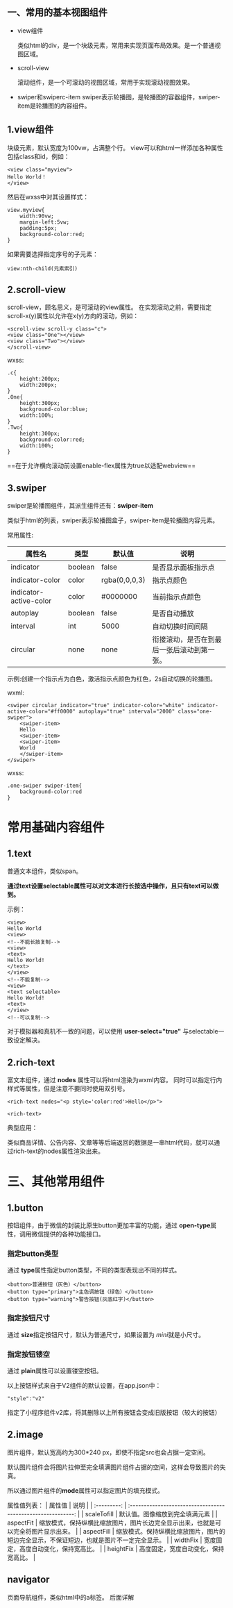 ## 一、常用的基本视图组件

* view组件

    类似html的div，是一个块级元素，常用来实现页面布局效果。是一个普通视图区域。

* scroll-view

    滚动组件，是一个可滚动的视图区域，常用于实现滚动视图效果。

* swiper和swiperc-item
    swiper表示轮播图，是轮播图的容器组件，swiper-item是轮播图的内容组件。

## 1.view组件

块级元素，默认宽度为100vw，占满整个行。
view可以和html一样添加各种属性包括class和id，例如：

```
<view class="myview">
Hello World！
</view>
```

然后在wxss中对其设置样式：
    
```
view.myview{
    width:90vw;
    margin-left:5vw;
    padding:5px;
    background-color:red;
}
```

如果需要选择指定序号的子元素：

`view:nth-child(元素索引)`

## 2.scroll-view
scroll-view，顾名思义，是可滚动的view属性。
在实现滚动之前，需要指定scroll-x(y)属性以允许在x(y)方向的滚动，例如：
```
<scroll-view scroll-y class="c">
<view class="One"></view>
<view class="Two"></view>
</scroll-view>
```


wxss:
```
.c{
    height:200px;
    width:200px;
}
.One{
    height:300px;
    background-color:blue;
    width:100%;
}
.Two{
    height:300px;
    background-color:red;
    width:100%;
}
```

==在于允许横向滚动前设置enable-flex属性为true以适配webview==

## 3.swiper
swiper是轮播图组件，其派生组件还有：**swiper-item**

类似于html的列表，swiper表示轮播图盒子，swiper-item是轮播图内容元素。

常用属性:

| 属性名                 | 类型    | 默认值        | 说明                                       |
| ---------------------- | ------- | ------------- | ------------------------------------------ |
| indicator              | boolean | false         | 是否显示面板指示点                         |
| indicator-color        | color   | rgba(0,0,0,3) | 指示点颜色                                 |
| indicator-active-color | color   | #0000000      | 当前指示点颜色                             |
| autoplay               | boolean | false         | 是否自动播放                               |
| interval               | int     | 5000          | 自动切换时间间隔                           |
| circular               | none    | none          | 衔接滚动，是否在到最后一张后滚动到第一张。 |

示例:创建一个指示点为白色，激活指示点颜色为红色，2s自动切换的轮播图。

wxml:
```
<swiper circular indicator="true" indicator-color="white" indicator-active-color="#ff0000" autoplay="true" interval="2000" class="one-swiper">
    <swiper-item>
    Hello
    <swiper-item>
    <swiper-item>
    World
    </swiper-item>
</swiper>
```

wxss:
```
.one-swiper swiper-item{
    background-color:red
}
```

# 常用基础内容组件
## 1.text

普通文本组件，类似span。

**通过text设置selectable属性可以对文本进行长按选中操作，且只有text可以做到。**

示例：
```
<view>
Hello World
<view>
<!--不能长按复制-->
<view>
<text>
Hello World!
</text>
</view>
<!--不能复制-->
<view>
<text selectable>
Hello World!
<text>
</view>
<!--可以复制-->
```

对于模拟器和真机不一致的问题，可以使用
**user-select=\"true\"**
与selectable一致设定解决。

## 2.rich-text

富文本组件，通过
**nodes**
属性可以将html渲染为wxml内容。
同时可以指定行内样式等属性，但是注意不要同时使用双引号。
```
<rich-text nodes="<p style='color:red'>Hello</p>">

<rich-text>
```

典型应用：

类似商品详情、公告内容、文章等等后端返回的数据是一串html代码，就可以通过rich-text的nodes属性渲染出来。


# 三、其他常用组件

## 1.button

按钮组件，由于微信的封装比原生button更加丰富的功能，通过
**open-type**属性，调用微信提供的各种功能接口。

### 指定button类型
通过
**type**属性指定button类型，不同的类型表现出不同的样式。
```
<button>普通按钮（灰色）</button>
<button type="primary">主色调按钮（绿色）</button>
<button type="warning">警告按钮(灰底红字)</button>
```

### 指定按钮尺寸

通过
**size**指定按钮尺寸，默认为普通尺寸，如果设置为
*mini*就是小尺寸。

### 指定按钮镂空
通过
**plain**属性可以设置镂空按钮。

以上按钮样式来自于V2组件的默认设置，在app.json中：
```
"style":"v2"
```
指定了小程序组件v2库，将其删除以上所有按钮会变成旧版按钮（较大的按钮）

## 2.image

图片组件，默认宽高约为300*240 px，即使不指定src也会占据一定空间。

默认图片组件会将图片拉伸至完全填满图片组件占据的空间，这样会导致图片的失真。

所以通过图片组件的**mode**属性可以指定图片的填充模式。

属性值列表：
|   属性值    |                             说明                             |
| :---------: | :----------------------------------------------------------: |
| scaleTofill |                默认值。图像缩放到完全填满元素                |
|  aspectFit  | 缩放模式，保持纵横比缩放图片，图片长边完全显示出来，也就是可以完全将图片显示出来。 |
| aspectFill  | 缩放模式。保持纵横比缩放图片，图片的短边完全显示，不保证短边，也就是图片不一定完全显示。 |
|  widthFix   |             宽度固定，高度自动变化，保持宽高比。             |
|  heightFix  |             高度固定，宽度自动变化，保持宽高比。             |


## navigator

页面导航组件，类似html中的a标签。
后面详解